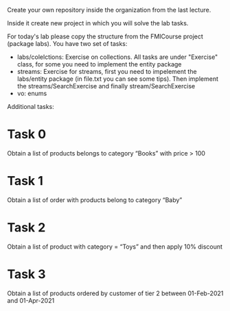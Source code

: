 Create your own repository inside the organization from the last lecture. 

Inside it create new project in which you will solve the lab tasks.

For today's lab please copy the structure from the FMICourse project (package labs).
You have two set of tasks: 
- labs/colelctions: Exercise on collections. All tasks are under "Exercise" class, for some you need to implement the entity package
- streams: Exercise for streams, first you need to impelement the labs/entity package (in file.txt you can see some tips). Then implement the streams/SearchExercise and finally stream/SearchExercise
- vo: enums

Additional tasks:
# Task 0
Obtain a list of products belongs to category “Books” with price > 100


# Task 1
Obtain a list of order with products belong to category “Baby”

# Task 2
 Obtain a list of product with category = “Toys” and then apply 10% discount

# Task 3
Obtain a list of products ordered by customer of tier 2 between 01-Feb-2021 and 01-Apr-2021

